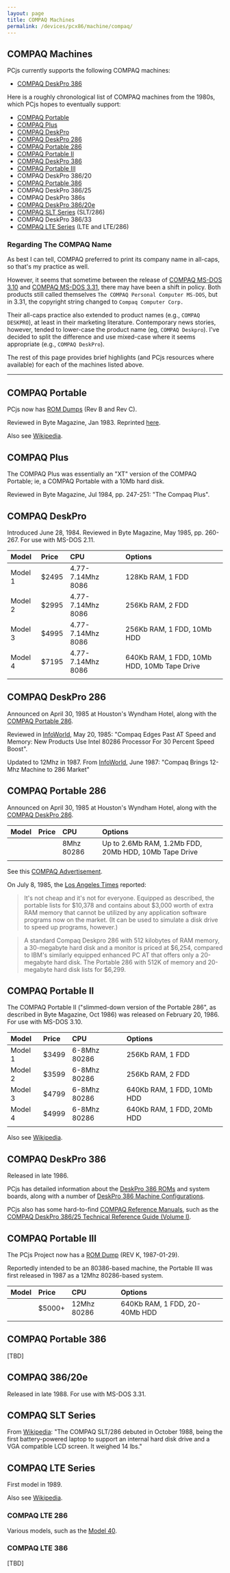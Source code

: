```yaml
---
layout: page
title: COMPAQ Machines
permalink: /devices/pcx86/machine/compaq/
---
```


COMPAQ Machines
---------------

PCjs currently supports the following COMPAQ machines:

 - [COMPAQ DeskPro 386](deskpro386/)

Here is a roughly chronological list of COMPAQ machines from the 1980s, which PCjs hopes to eventually support:

 - [COMPAQ Portable](#compaq-portable)
 - [COMPAQ Plus](#compaq-plus)
 - [COMPAQ DeskPro](#compaq-deskpro)
 - [COMPAQ DeskPro 286](#compaq-deskpro-286)
 - [COMPAQ Portable 286](#compaq-portable-286)
 - [COMPAQ Portable II](#compaq-portable-ii)
 - [COMPAQ DeskPro 386](#compaq-deskpro-386)
 - [COMPAQ Portable III](#compaq-portable-iii)
 - COMPAQ DeskPro 386/20
 - [COMPAQ Portable 386](#compaq-portable-386)
 - COMPAQ DeskPro 386/25
 - COMPAQ DeskPro 386s
 - [COMPAQ DeskPro 386/20e](#compaq-38620e)
 - [COMPAQ SLT Series](#compaq-slt-series) (SLT/286)
 - COMPAQ DeskPro 386/33
 - [COMPAQ LTE Series](#compaq-lte-series) (LTE and LTE/286)

### Regarding The COMPAQ Name

As best I can tell, COMPAQ preferred to print its company name in all-caps, so that's my practice as well.

However, it seems that sometime between the release of [COMPAQ MS-DOS 3.10](/disks/pcx86/dos/compaq/3.10/) and
[COMPAQ MS-DOS 3.31](/disks/pcx86/dos/compaq/3.31/), there may have been a shift in policy.  Both products still
called themselves `The COMPAQ Personal Computer MS-DOS`, but in 3.31, the copyright string changed to
`Compaq Computer Corp.`

Their all-caps practice also extended to product names (e.g., `COMPAQ DESKPRO`), at least in their marketing literature.
Contemporary news stories, however, tended to lower-case the product name (eg, `COMPAQ Deskpro`).  I've decided to
split the difference and use mixed-case where it seems appropriate (e.g., `COMPAQ DeskPro`).

The rest of this page provides brief highlights (and PCjs resources where available) for each of the machines listed above.

---

COMPAQ Portable
---------------

PCjs now has [ROM Dumps](/devices/pcx86/rom/compaq/portable/) (Rev B and Rev C).

Reviewed in Byte Magazine, Jan 1983.  Reprinted [here](http://blog.modernmechanix.com/byte-reviews-the-compaq-first-pc-clone/).

Also see [Wikipedia](https://en.wikipedia.org/wiki/Compaq_Portable).


COMPAQ Plus
-----------

The COMPAQ Plus was essentially an "XT" version of the COMPAQ Portable; ie, a COMPAQ Portable with a 10Mb hard disk.

Reviewed in Byte Magazine, Jul 1984, pp. 247-251: "The Compaq Plus".


COMPAQ DeskPro
--------------

Introduced June 28, 1984.  Reviewed in Byte Magazine, May 1985, pp. 260-267.  For use with MS-DOS 2.11.

**Model** | **Price** | **CPU**           | **Options**
:-------- | :-------- | :---------------- | :------------------------------------------
Model 1   | $2495     | 4.77-7.14Mhz 8086 | 128Kb RAM, 1 FDD
Model 2   | $2995     | 4.77-7.14Mhz 8086 | 256Kb RAM, 2 FDD
Model 3   | $4995     | 4.77-7.14Mhz 8086 | 256Kb RAM, 1 FDD, 10Mb HDD
Model 4   | $7195     | 4.77-7.14Mhz 8086 | 640Kb RAM, 1 FDD, 10Mb HDD, 10Mb Tape Drive
          |           |                   |

COMPAQ DeskPro 286
------------------

Announced on April 30, 1985 at Houston's Wyndham Hotel, along with the [COMPAQ Portable 286](#compaq-portable-286).

Reviewed in [InfoWorld](https://books.google.com/books?id=2i4EAAAAMBAJ&lpg=PA15&dq=infoworld%20compaq%20deskpro%201985&pg=PA15#v=onepage&q&f=false),
May 20, 1985: "Compaq Edges Past AT Speed and Memory: New Products Use Intel 80286 Processor For 30 Percent Speed Boost".

Updated to 12Mhz in 1987.
From [InfoWorld](https://books.google.com/books?id=yzAEAAAAMBAJ&lpg=PA56&ots=jBzxR3wcps&dq=%22compaq%20deskpro%20286%22&pg=PA56#v=onepage&q&f=false),
June 1987: "Compaq Brings 12-Mhz Machine to 286 Market"


COMPAQ Portable 286
-------------------

Announced on April 30, 1985 at Houston's Wyndham Hotel, along with the [COMPAQ DeskPro 286](#compaq-deskpro-286).

**Model** | **Price** | **CPU**           | **Options**
:-------- | :-------- | :---------------- | :----------------------------------------------------
          |           | 8Mhz 80286        | Up to 2.6Mb RAM, 1.2Mb FDD, 20Mb HDD, 10Mb Tape Drive
          |           |                   |
 
See this [COMPAQ Advertisement](http://www.computerhistory.org/revolution/mobile-computing/18/343/1658).

On July 8, 1985, the [Los Angeles Times](http://articles.latimes.com/1985-07-08/business/fi-9857_1_hard-disk-drive)
reported:

>It's not cheap and it's not for everyone. Equipped as described, the portable lists for $10,378 and contains
about $3,000 worth of extra RAM memory that cannot be utilized by any application software programs now on the market.
(It can be used to simulate a disk drive to speed up programs, however.)

>A standard Compaq Deskpro 286 with 512 kilobytes of RAM memory, a 30-megabyte hard disk and a monitor is priced
at $6,254, compared to IBM's similarly equipped enhanced PC AT that offers only a 20-megabyte hard disk. The Portable
286 with 512K of memory and 20-megabyte hard disk lists for $6,299.


COMPAQ Portable II
------------------

The COMPAQ Portable II ("slimmed-down version of the Portable 286", as described in Byte Magazine, Oct 1986) was
released on February 20, 1986.  For use with MS-DOS 3.10. 

**Model** | **Price** | **CPU**           | **Options**
:-------- | :-------- | :---------------- | :------------------------------------------
Model 1   | $3499     | 6-8Mhz 80286      | 256Kb RAM, 1 FDD
Model 2   | $3599     | 6-8Mhz 80286      | 256Kb RAM, 2 FDD
Model 3   | $4799     | 6-8Mhz 80286      | 640Kb RAM, 1 FDD, 10Mb HDD
Model 4   | $4999     | 6-8Mhz 80286      | 640Kb RAM, 1 FDD, 20Mb HDD
          |           |                   |

Also see [Wikipedia](https://en.wikipedia.org/wiki/Compaq_Portable_II).


COMPAQ DeskPro 386
------------------

Released in late 1986.

PCjs has detailed information about the [DeskPro 386 ROMs](/devices/pcx86/rom/compaq/deskpro386/) and system boards,
along with a number of [DeskPro 386 Machine Configurations](/devices/pcx86/machine/compaq/deskpro386/).

PCjs also has some hard-to-find [COMPAQ Reference Manuals](/pubs/pc/reference/compaq/), such as the
[COMPAQ DeskPro 386/25 Technical Reference Guide (Volume I)](/pubs/pc/reference/compaq/deskpro386/).


COMPAQ Portable III
-------------------

The PCjs Project now has a [ROM Dump](/devices/pcx86/rom/compaq/portable3/) (REV K, 1987-01-29).

Reportedly intended to be an 80386-based machine, the Portable III was first released in 1987 as a 12Mhz
80286-based system.

**Model** | **Price** | **CPU**           | **Options**
:-------- | :-------- | :---------------- | :----------------------------
          | $5000+    | 12Mhz 80286       | 640Kb RAM, 1 FDD, 20-40Mb HDD
          |           |                   |


COMPAQ Portable 386
-------------------

[TBD]


COMPAQ 386/20e
--------------

Released in late 1988.  For use with MS-DOS 3.31.


COMPAQ SLT Series
-----------------

From [Wikipedia](https://en.wikipedia.org/wiki/History_of_laptops#Compaq_SLT.2F286): "The COMPAQ SLT/286 debuted
in October 1988, being the first battery-powered laptop to support an internal hard disk drive and a VGA compatible
LCD screen. It weighed 14 lbs."


COMPAQ LTE Series
-----------------

First model in 1989.

Also see [Wikipedia](https://en.wikipedia.org/wiki/Compaq_LTE).

### COMPAQ LTE 286

Various models, such as the [Model 40](http://www.overclockers.com/compaq-lte-286-model-40/).

### COMPAQ LTE 386

[TBD]
